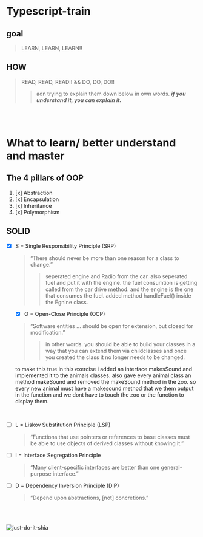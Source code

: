 # Typescript-train

## goal
> LEARN, LEARN, LEARN!!
## HOW
> READ, READ, READ!! && DO, DO, DO!!
>> adn trying to explain them down below in own words. ***if you understand it, you can explain it.***

<br>
<br>

# What to learn/ better understand and master
## The 4 pillars of OOP
1. [x] Abstraction
1. [x] Encapsulation
1. [x] Inheritance
1. [x] Polymorphism

## SOLID 
- [x] S = Single Responsibility Principle (SRP)
  >“There should never be more than one reason for a class to change.”
  >> seperated engine and Radio from the car. also seperated fuel and put it with the engine.
  the fuel consumtion is getting called from the car drive method. and the engine is the one that consumes the fuel.
  added method handleFuel() inside the Egnine class.
  - [x] O = Open-Close Principle (OCP)
  >  “Software entities … should be open for extension, but closed for modification.”
  >>   in other words. you should be able to build your classes in a way that you can extend them via childclasses
      and once you created the class it no longer needs to be changed.

    to make this true in this exercise i added an interface makesSound and implemented it to the animals classes.
  also gave every animal class an method makeSound and removed the makeSound method in the zoo. so every new animal
must have a makesound method that we them output in the function and we dont have to touch the zoo or the function to display them.

<br/>

- [ ] L = Liskov Substitution Principle (LSP)
  >“Functions that use pointers or references to base classes must be able to use objects of derived classes without knowing it.”
  >> 
- [ ] I = Interface Segregation Principle
  >“Many client-specific interfaces are better than one general-purpose interface.”
- [ ] D = Dependency Inversion Principle (DIP)
  >“Depend upon abstractions, [not] concretions.”

<br>
<br>

![just-do-it-shia](https://user-images.githubusercontent.com/100337229/181348501-c3bc8e52-c299-4175-ba55-fb2c8fda83d8.gif)



